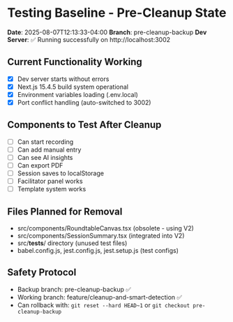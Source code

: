 # Testing Baseline - Pre-Cleanup State
**Date**: 2025-08-07T12:13:33-04:00
**Branch**: pre-cleanup-backup
**Dev Server**: ✅ Running successfully on http://localhost:3002

## Current Functionality Working
- [x] Dev server starts without errors
- [x] Next.js 15.4.5 build system operational
- [x] Environment variables loading (.env.local)
- [x] Port conflict handling (auto-switched to 3002)

## Components to Test After Cleanup
- [ ] Can start recording
- [ ] Can add manual entry  
- [ ] Can see AI insights
- [ ] Can export PDF
- [ ] Session saves to localStorage
- [ ] Facilitator panel works
- [ ] Template system works

## Files Planned for Removal
- src/components/RoundtableCanvas.tsx (obsolete - using V2)
- src/components/SessionSummary.tsx (integrated into V2)
- src/__tests__/ directory (unused test files)
- babel.config.js, jest.config.js, jest.setup.js (test configs)

## Safety Protocol
- Backup branch: pre-cleanup-backup ✅ 
- Working branch: feature/cleanup-and-smart-detection ✅
- Can rollback with: `git reset --hard HEAD~1` or `git checkout pre-cleanup-backup`
